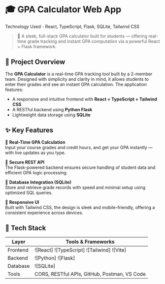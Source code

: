 # 🎓 GPA Calculator Web App

Technology Used - React, TypeScript, Flask, SQLite, Tailwind CSS

> 🚀 A sleek, full-stack GPA calculator built for students — offering real-time grade tracking and instant GPA computation via a powerful React + Flask framework.

## 🧠 Project Overview

The **GPA Calculator** is a real-time GPA tracking tool built by a 2-member team. Designed with simplicity and clarity in mind, it allows students to enter their grades and see an instant GPA calculation. The application features:

- A responsive and intuitive frontend with **React + TypeScript + Tailwind CSS**
- A RESTful backend using **Python Flask**
- Lightweight data storage using **SQLite**

## ✨ Key Features

🎯 **Real-Time GPA Calculation**  
Input your course grades and credit hours, and get your GPA instantly — with live updates as you type.

🔐 **Secure REST API**  
The Flask-powered backend ensures secure handling of student data and efficient GPA logic processing.

📁 **Database Integration (SQLite)**  
Store and retrieve grade records with speed and minimal setup using optimized SQL queries.

📱 **Responsive UI**  
Built with Tailwind CSS, the design is sleek and mobile-friendly, offering a consistent experience across devices.

## 🔧 Tech Stack

| Layer     | Tools & Frameworks                                               |
|-----------|------------------------------------------------------------------|
| Frontend  | ![React] ![TypeScript] ![Tailwind] ![Vite] |
| Backend   | ![Python] ![Flask] |
| Database  | ![SQLite] |
| Tools     | CORS, RESTful APIs, GitHub, Postman, VS Code                      |

